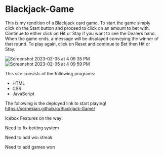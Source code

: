 # Blackjack-Game

This is my rendition of a Blackjack card game. To start the game simply click on the Start button and proceed to click on an amount to bet with. Continue to either click on Hit or Stay if you want to see the Dealers hand. When the game ends, a message will be displayed conveying the winner of that round. To play again, click on Reset and continue to Bet then Hit or Stay. 

![Screenshot 2023-02-05 at 4 09 35 PM](https://user-images.githubusercontent.com/119828225/216854438-e2204aee-d753-4651-849b-ba41562ce25d.png)
![Screenshot 2023-02-05 at 4 09 59 PM](https://user-images.githubusercontent.com/119828225/216854440-6360f118-6514-414e-a401-5abf94a607c2.png)

This site consists of the following programs: 

<ul>
  <li>HTML</li>
  <li>CSS</li>
  <li>JavaScript</li>
</ul>

The following is the deployed link to start playing! https://sornekian.github.io/Blackjack-Game/

Icebox Features on the way:

Need to fix betting system

Need to add win streak

Need to add games won
